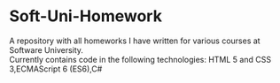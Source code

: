 # Soft-Uni-Homework
A repository with all homeworks I have written for various courses at Software University.<br> 
Currently contains code in the following technologies: HTML 5 and CSS 3,ECMAScript 6 (ES6),C#
